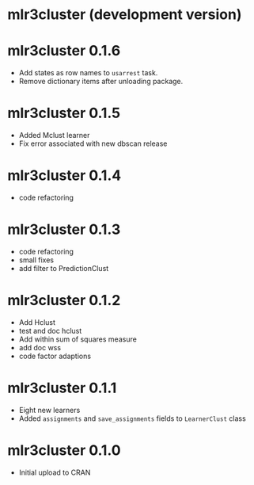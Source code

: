 # mlr3cluster (development version)

# mlr3cluster 0.1.6

* Add states as row names to `usarrest` task.
* Remove dictionary items after unloading package.

# mlr3cluster 0.1.5

* Added Mclust learner
* Fix error associated with new dbscan release

# mlr3cluster 0.1.4

* code refactoring

# mlr3cluster 0.1.3

* code refactoring
* small fixes
* add filter to PredictionClust

# mlr3cluster 0.1.2

* Add Hclust
* test and doc hclust
* Add within sum of squares measure
* add doc wss
* code factor adaptions


# mlr3cluster 0.1.1

*	Eight new learners
*	Added `assignments` and `save_assignments` fields to `LearnerClust` class

# mlr3cluster 0.1.0

*	Initial upload to CRAN
